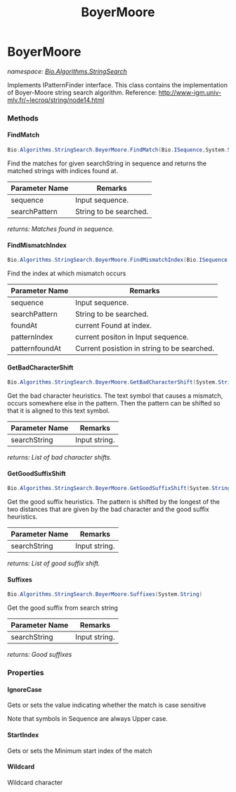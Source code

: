 ﻿---
title: BoyerMoore
---

# BoyerMoore
_namespace: [Bio.Algorithms.StringSearch](N-Bio.Algorithms.StringSearch.html)_

Implements IPatternFinder interface.
 This class contains the implementation of Boyer-Moore string search algorithm.
 Reference: http://www-igm.univ-mlv.fr/~lecroq/string/node14.html

### Methods

#### FindMatch
```csharp
Bio.Algorithms.StringSearch.BoyerMoore.FindMatch(Bio.ISequence,System.String)
```
Find the matches for given searchString in sequence and returns
 the matched strings with indices found at.

|Parameter Name|Remarks|
|--------------|-------|
|sequence|Input sequence.|
|searchPattern|String to be searched.|

_returns: Matches found in sequence._

#### FindMismatchIndex
```csharp
Bio.Algorithms.StringSearch.BoyerMoore.FindMismatchIndex(Bio.ISequence,System.String,System.Int32,System.Int32@,System.Int32@)
```
Find the index at which mismatch occurs

|Parameter Name|Remarks|
|--------------|-------|
|sequence|Input sequence.|
|searchPattern|String to be searched.|
|foundAt|current Found at index.|
|patternIndex|current positon in Input sequence.|
|patternfoundAt|Current posistion in string to be searched.|


#### GetBadCharacterShift
```csharp
Bio.Algorithms.StringSearch.BoyerMoore.GetBadCharacterShift(System.String)
```
Get the bad character heuristics. The text symbol that causes a mismatch, 
 occurs somewhere else in the pattern. Then the pattern can be shifted 
 so that it is aligned to this text symbol.

|Parameter Name|Remarks|
|--------------|-------|
|searchString|Input string.|

_returns: List of bad character shifts._

#### GetGoodSuffixShift
```csharp
Bio.Algorithms.StringSearch.BoyerMoore.GetGoodSuffixShift(System.String)
```
Get the good suffix heuristics. The pattern is shifted by the longest of the 
 two distances that are given by the bad character and the good suffix heuristics.

|Parameter Name|Remarks|
|--------------|-------|
|searchString|Input string.|

_returns: List of good suffix shift._

#### Suffixes
```csharp
Bio.Algorithms.StringSearch.BoyerMoore.Suffixes(System.String)
```
Get the good suffix from search string

|Parameter Name|Remarks|
|--------------|-------|
|searchString|Input string.|

_returns: Good suffixes_



### Properties

#### IgnoreCase
Gets or sets the value indicating whether the match is case sensitive
 
 Note that symbols in Sequence are always Upper case.
#### StartIndex
Gets or sets the Minimum start index of the match
#### Wildcard
Wildcard character

